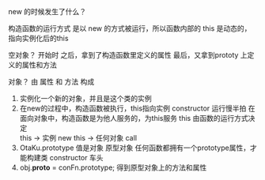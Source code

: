 new 的时候发生了什么？

构造函数的运行方式 是以 new 的方式被运行，所以函数内部的 this 是动态的，指向实例化后的this

空对象？ 开始时
之后，拿到了构造函数里定义的属性
最后，又拿到prototy 上定义的属性和方法

对象？ 由 属性 和 方法 构成 

1. 实例化一个新的对象，并且是这个类的实例
2. 在new的过程中，构造函数被执行，this指向实例
    constructor 运行慢半拍 
    在面向对象中，构造函数是为他人服务的，为this服务
    this 由函数的运行方式决定  
    this -> 实例 new      this -> 任何对象 call
3. OtaKu.prototype  值是对象
    原型对象
    任何函数都拥有一个prototype属性，才能构建类
    constructor 车头 
4. obj.__proto__ = conFn.prototype;
    得到原型对象上的方法和属性